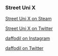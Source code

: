### Street Uni X

[Street Uni X on Steam](https://store.steampowered.com/app/2204900/STREET_UNI_X/)

[Street Uni X on Twitter](https://x.com/StreetUniX)

[daffodil on Instagram](https://www.instagram.com/dafffffodil/)

[daffodil on Twitter](https://x.com/daffodildil)